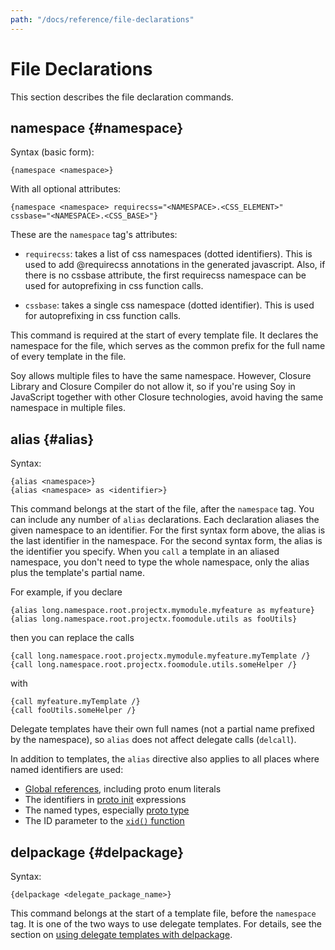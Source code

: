 ```yaml
---
path: "/docs/reference/file-declarations"
---
```


# File Declarations

This section describes the file declaration commands.

## namespace {#namespace}

Syntax (basic form):

```soy
{namespace <namespace>}
```

With all optional attributes:

```soy
{namespace <namespace> requirecss="<NAMESPACE>.<CSS_ELEMENT>" cssbase="<NAMESPACE>.<CSS_BASE>"}
```

These are the `namespace` tag's attributes:

- `requirecss`: takes a list of css namespaces (dotted identifiers). This is used to add @requirecss annotations in the generated javascript. Also, if there is no cssbase attribute, the first requirecss namespace can be used for autoprefixing in css function calls.

- `cssbase`: takes a single css namespace (dotted identifier). This is used for autoprefixing in css function calls.

This command is required at the start of every template file. It declares the
namespace for the file, which serves as the common prefix for the full name of
every template in the file.

Soy allows multiple files to have the same namespace. However, Closure Library
and Closure Compiler do not allow it, so if you're using Soy in JavaScript
together with other Closure technologies, avoid having the same namespace in
multiple files.

## alias {#alias}

Syntax:

```soy
{alias <namespace>}
{alias <namespace> as <identifier>}
```

This command belongs at the start of the file, after the `namespace` tag. You
can include any number of `alias` declarations. Each declaration aliases the
given namespace to an identifier. For the first syntax form above, the alias is
the last identifier in the namespace. For the second syntax form, the alias is
the identifier you specify. When you `call` a template in an aliased namespace,
you don't need to type the whole namespace, only the alias plus the template's
partial name.

For example, if you declare

```soy
{alias long.namespace.root.projectx.mymodule.myfeature as myfeature}
{alias long.namespace.root.projectx.foomodule.utils as fooUtils}
```

then you can replace the calls

```soy
{call long.namespace.root.projectx.mymodule.myfeature.myTemplate /}
{call long.namespace.root.projectx.foomodule.utils.someHelper /}
```

with

```soy
{call myfeature.myTemplate /}
{call fooUtils.someHelper /}
```

Delegate templates have their own full names (not a partial name prefixed by the
namespace), so `alias` does not affect delegate calls (`delcall`).

In addition to templates, the `alias` directive also applies to all places where
named identifiers are used:

- [Global references](expressions#globals), including proto enum literals
- The identifiers in [proto init](expressions#proto-initialization)
  expressions
- The named types, especially [proto type](types#proto)
- The ID parameter to the [`xid()` function](functions#xid)

## delpackage {#delpackage}

Syntax:

```soy
{delpackage <delegate_package_name>}
```

This command belongs at the start of a template file, before the `namespace`
tag. It is one of the two ways to use delegate templates. For details, see the
section on [using delegate templates with delpackage](delegate-templates).
